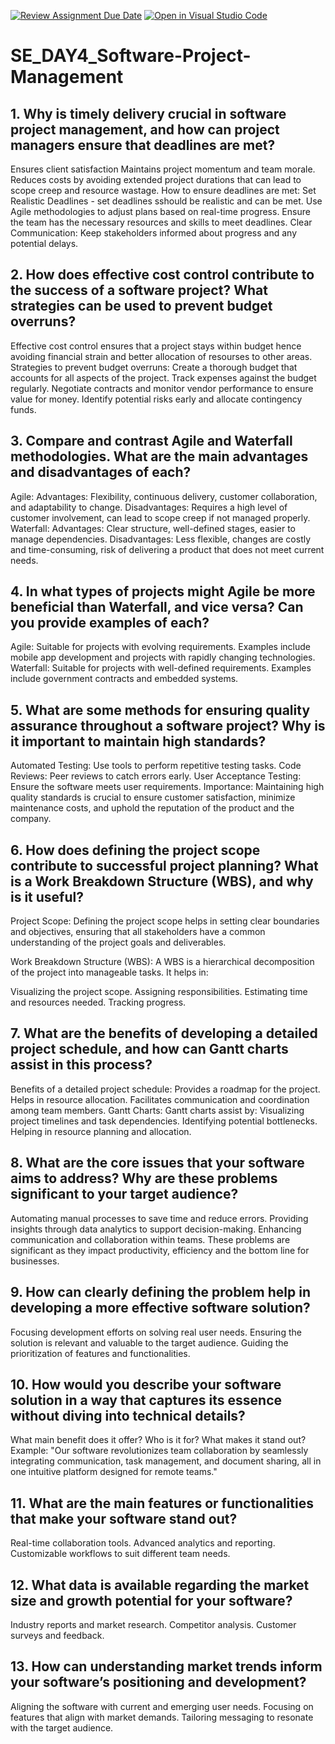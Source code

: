 [![Review Assignment Due Date](https://classroom.github.com/assets/deadline-readme-button-22041afd0340ce965d47ae6ef1cefeee28c7c493a6346c4f15d667ab976d596c.svg)](https://classroom.github.com/a/9pw6JKcu)
[![Open in Visual Studio Code](https://classroom.github.com/assets/open-in-vscode-2e0aaae1b6195c2367325f4f02e2d04e9abb55f0b24a779b69b11b9e10269abc.svg)](https://classroom.github.com/online_ide?assignment_repo_id=18517107&assignment_repo_type=AssignmentRepo)
# SE_DAY4_Software-Project-Management
## 1. Why is timely delivery crucial in software project management, and how can project managers ensure that deadlines are met?

Ensures client satisfaction
Maintains project momentum and team morale.
Reduces costs by avoiding extended project durations that can lead to scope creep and resource wastage.
How to ensure deadlines are met:
Set Realistic Deadlines - set deadlines sshould be realistic and can be met.
Use Agile methodologies to adjust plans based on real-time progress.
Ensure the team has the necessary resources and skills to meet deadlines.
Clear Communication: Keep stakeholders informed about progress and any potential delays.


## 2. How does effective cost control contribute to the success of a software project? What strategies can be used to prevent budget overruns?

Effective cost control ensures that a project stays within budget hence avoiding financial strain and better allocation of resourses to other areas.
Strategies to prevent budget overruns:
Create a thorough budget that accounts for all aspects of the project.
Track expenses against the budget regularly.
Negotiate contracts and monitor vendor performance to ensure value for money.
Identify potential risks early and allocate contingency funds.


## 3. Compare and contrast Agile and Waterfall methodologies. What are the main advantages and disadvantages of each?

Agile:
Advantages: Flexibility, continuous delivery, customer collaboration, and adaptability to change.
Disadvantages: Requires a high level of customer involvement, can lead to scope creep if not managed properly.
Waterfall:
Advantages: Clear structure, well-defined stages, easier to manage dependencies.
Disadvantages: Less flexible, changes are costly and time-consuming, risk of delivering a product that does not meet current needs.


## 4. In what types of projects might Agile be more beneficial than Waterfall, and vice versa? Can you provide examples of each?

Agile:
Suitable for projects with evolving requirements. Examples include mobile app development and projects with rapidly changing technologies.
Waterfall:
Suitable for projects with well-defined requirements. Examples include government contracts and embedded systems.


## 5. What are some methods for ensuring quality assurance throughout a software project? Why is it important to maintain high standards?

Automated Testing: Use tools to perform repetitive testing tasks.
Code Reviews: Peer reviews to catch errors early.
User Acceptance Testing: Ensure the software meets user requirements.
Importance: Maintaining high quality standards is crucial to ensure customer satisfaction, minimize maintenance costs, and uphold the reputation of the product and the company.


## 6. How does defining the project scope contribute to successful project planning? What is a Work Breakdown Structure (WBS), and why is it useful?

Project Scope: Defining the project scope helps in setting clear boundaries and objectives, ensuring that all stakeholders have a common understanding of the project goals and deliverables.

Work Breakdown Structure (WBS): A WBS is a hierarchical decomposition of the project into manageable tasks. It helps in:

Visualizing the project scope.
Assigning responsibilities.
Estimating time and resources needed.
Tracking progress.


## 7. What are the benefits of developing a detailed project schedule, and how can Gantt charts assist in this process?

Benefits of a detailed project schedule:
Provides a roadmap for the project.
Helps in resource allocation.
Facilitates communication and coordination among team members.
Gantt Charts: Gantt charts assist by:
Visualizing project timelines and task dependencies.
Identifying potential bottlenecks.
Helping in resource planning and allocation.


## 8. What are the core issues that your software aims to address? Why are these problems significant to your target audience?

Automating manual processes to save time and reduce errors.
Providing insights through data analytics to support decision-making.
Enhancing communication and collaboration within teams.
These problems are significant as they impact productivity, efficiency and the bottom line for businesses.


## 9. How can clearly defining the problem help in developing a more effective software solution?

Focusing development efforts on solving real user needs.
Ensuring the solution is relevant and valuable to the target audience.
Guiding the prioritization of features and functionalities.


## 10. How would you describe your software solution in a way that captures its essence without diving into technical details?

What main benefit does it offer?
Who is it for?
What makes it stand out?
Example: "Our software revolutionizes team collaboration by seamlessly integrating communication, task management, and document sharing, all in one intuitive platform designed for remote teams."


## 11. What are the main features or functionalities that make your software stand out?

Real-time collaboration tools.
Advanced analytics and reporting.
Customizable workflows to suit different team needs.


## 12. What data is available regarding the market size and growth potential for your software?

Industry reports and market research.
Competitor analysis.
Customer surveys and feedback.


## 13. How can understanding market trends inform your software’s positioning and development?

Aligning the software with current and emerging user needs.
Focusing on features that align with market demands.
Tailoring messaging to resonate with the target audience.

